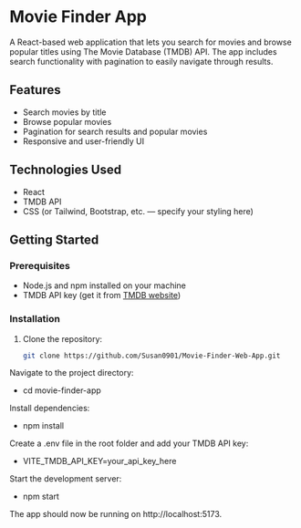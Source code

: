 # Movie Finder App

A React-based web application that lets you search for movies and browse popular titles using The Movie Database (TMDB) API. The app includes search functionality with pagination to easily navigate through results.

## Features

- Search movies by title
- Browse popular movies
- Pagination for search results and popular movies
- Responsive and user-friendly UI

## Technologies Used

- React
- TMDB API
- CSS (or Tailwind, Bootstrap, etc. — specify your styling here)

## Getting Started

### Prerequisites

- Node.js and npm installed on your machine
- TMDB API key (get it from [TMDB website](https://www.themoviedb.org/documentation/api))

### Installation

1. Clone the repository:
   ```bash
   git clone https://github.com/Susan0901/Movie-Finder-Web-App.git

Navigate to the project directory:
- cd movie-finder-app

Install dependencies:
- npm install

Create a .env file in the root folder and add your TMDB API key:
- VITE_TMDB_API_KEY=your_api_key_here

Start the development server:
- npm start

The app should now be running on http://localhost:5173.